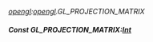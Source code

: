 _[opengl](../../modules/opengl/opengl-module.md):[opengl](../../modules/opengl/opengl-module.md).GL\_PROJECTION\_MATRIX_
##### Const GL\_PROJECTION\_MATRIX:[Int](../../modules/wonkey/wonkey-types-int.md)

